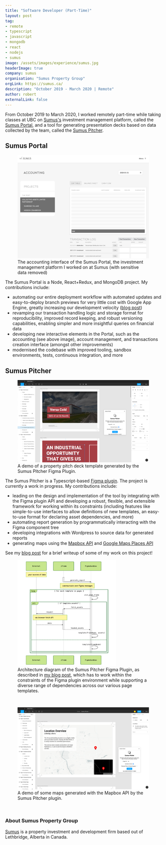 ```yaml
---
title: "Software Developer (Part-Time)"
layout: post
tag:
- remote
- typescript
- javascript
- mongodb
- react
- nodejs
- sumus
image: /assets/images/experience/sumus.jpg
headerImage: true
company: sumus
organisation: "Sumus Property Group"
orgLink: https://sumus.ca/
description: "October 2019 - March 2020 | Remote"
author: robert
externalLink: false
---
```



From October 2019 to March 2020, I worked remotely part-time while taking classes at UBC on
[Sumus's](#about-sumus-property-group) investment management platform, called the [Sumus Portal](#sumus-portal), and a tool for
generating presentation decks based on data collected by the team, called the [Sumus Pitcher](#sumus-pitcher).

## Sumus Portal

<figure>
    <img src="/assets/images/experience/sumus/portal-accounting.jpg" />
    <figcaption>
    The accounting interface of the Sumus Portal, the investment management platform I worked on at Sumus
    (with sensitive data removed)
    </figcaption>
</figure>

The Sumus Portal is a Node, React+Redux, and MongoDB project. My contributions include:

* automating our entire deployment workflow with automated updates and easy-to-deploy branch previews
  for very little cost with Google App Engine, greatly increasing our development velocity ([blog post](/appengine-branch-previews))
* revamping our transaction handling logic and storage format for reproducibility, improved record keeping,
  and robust versioning capabilities, enabling simpler and more insightful queries on financial data
* developing new interactive elements in the Portal, such as the accounting (see above image),
  account management, and transactions creation interface (amongst other improvements)
* modernised the codebase with improved tooling, sandbox environments, tests, continuous integration, and more

## Sumus Pitcher

<figure>
    <img src="/assets/images/experience/sumus/pitcher-demo.png" />
    <figcaption>
    A demo of a property pitch deck template generated by the Sumus Pitcher Figma Plugin.
    </figcaption>
</figure>

The Sumus Pitcher is a Typescript-based [Figma plugin](https://www.figma.com). The project is
currently a work in progress. My contributions include:

* leading on the design and implementation of the tool by integrating with the Figma plugin API
  and developing a robust, flexible, and extensible framework for working within its constraints
  (including features like simple-to-use interfaces to allow definitions of new templates, an
  easy-to-use format for declaring asset dependencies, and more)
* automating report generation by programmatically interacting with the Figma component tree
* developing integrations with Wordpress to source data for generated reports
* generating maps using the [Mapbox API](https://www.mapbox.com/) and [Google Maps Places API](https://developers.google.com/places/web-service/intro)

See my [blog post](/figma-report-plugin) for a brief writeup of some of my work on this project!

<figure>
    <img width="75%" src="/assets/images/experience/sumus/pitcher-architecture.png" />
    <figcaption>
    Architecture diagram of the Sumus Pitcher Figma Plugin, as described in
    <a href="/figma-report-plugin">my blog post</a>, which has to work within the constraints of
    the Figma plugin environment while supporting a diverse range of dependencies across our various
    page templates.
    </figcaption>
</figure>

<br />

<figure>
    <img src="/assets/images/experience/sumus/pitcher-map.png" />
    <figcaption>
    A demo of some maps generated with the Mapbox API by the Sumus Pitcher plugin.
    </figcaption>
</figure>

<br />

### About Sumus Property Group

[Sumus](https://sumus.ca/) is a property investment and development firm based out of Lethbridge, Alberta in Canada.
